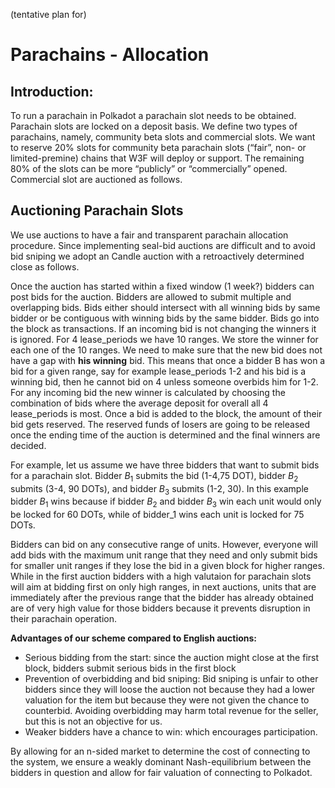 (tentative plan for)

# Parachains - Allocation

## Introduction:
To run a parachain in Polkadot a parachain slot needs to be obtained. Parachain slots are locked on a deposit basis. We define two types of parachains, namely, community beta slots and commercial slots. We want to reserve 20% slots for community beta parachain slots (“fair”, non- or limited-premine) chains that W3F will deploy or support. The remaining 80% of the slots can be more “publicly” or “commercially” opened. Commercial slot are auctioned as follows. 

## Auctioning Parachain Slots
We use auctions to have a fair and transparent parachain allocation procedure. Since implementing seal-bid auctions are difficult and to avoid bid sniping we adopt an Candle auction with a retroactively determined close as follows. 

Once the auction has started within a fixed window (1 week?) bidders can post bids for the auction. Bidders are allowed to submit multiple and overlapping bids. Bids either should intersect with all winning bids by same bidder or be contiguous with winning bids by the same bidder. Bids go into the block as transactions. If an incoming bid is not changing the winners it is ignored. For 4 lease_periods we have 10 ranges. We store the winner for each one of the 10 ranges. We need to make sure that the new bid does not have a gap with **his winning** bid. This means that once a bidder B has won a bid for a given range, say for example lease_periods 1-2 and his bid is a winning bid, then he cannot bid on 4 unless someone overbids him for 1-2. For any incoming bid the new winner is calculated by choosing the combination of bids where the average deposit for overall all 4 lease_periods is most. Once a bid is added to the block, the amount of their bid gets reserved. The reserved funds of losers are going to be released once the ending time of the auction is determined and the final winners are decided. 

For example, let us assume we have three bidders that want to submit bids for a parachain slot. Bidder $B_1$ submits the bid (1-4,75 DOT), bidder $B_2$ submits (3-4, 90 DOTs), and bidder $B_3$ submits (1-2, 30). In this example bidder $B_1$ wins because if bidder $B_2$ and bidder $B_3$ win each unit would only be locked for 60 DOTs, while of bidder_1 wins each unit is locked for 75 DOTs.  

Bidders can bid on any consecutive range of units. However, everyone will add bids with the maximum unit range that they need and only submit bids for smaller unit ranges if they lose the bid in a given block for higher ranges. While in the first auction bidders with a high valutaion for parachain slots will aim at bidding first on only high ranges, in next auctions, units that are immediately after the previous range that the bidder has already obtained are of very high value for those bidders because it prevents disruption in their parachain operation. 

**Advantages of our scheme compared to English auctions:**

- Serious bidding from the start: since the auction might close at the first block, bidders submit serious bids in the first block
- Prevention of overbidding and bid sniping: Bid sniping is unfair to other bidders since they will loose the auction not because they had a lower valuation for the item but because they were not given the chance to counterbid. Avoiding overbidding may harm total revenue for the seller, but this is not an objective for us.
- Weaker bidders have a chance to win: which encourages participation. 

By allowing for an n-sided market to determine the cost of connecting to the system, we ensure a weakly dominant Nash-equilibrium between the bidders in question and allow for fair valuation of connecting to Polkadot. 



